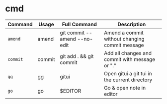 # cmd

| Command  | Usage        | Full Command                 | Description                                    |
|----------|--------------|------------------------------|------------------------------------------------|
| `amend`  | amend        | git commit --amend --no-edit | Amend a commit without changing commit message |
| `commit` | commit <msg> | git add . && git commit      | Add all changes and commit with message or "." |
| `gg`     | gg <args>    | gitui                        | Open gitui a git tui in the current directory  |
| `go`     | go <dest>    | $EDITOR <dest>               | Go & open note in editor                       |
